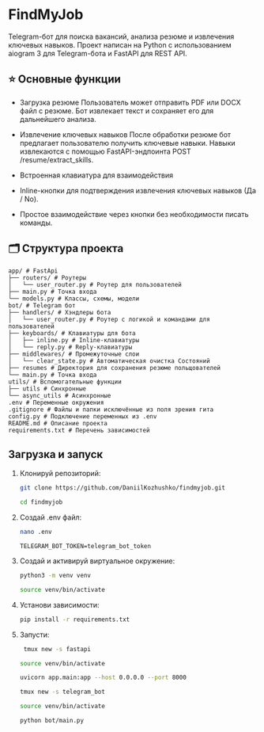 # FindMyJob
Telegram-бот для поиска вакансий, анализа резюме и извлечения ключевых навыков.
Проект написан на Python с использованием aiogram 3 для Telegram-бота и FastAPI для REST API.

## ⭐️ Основные функции

- Загрузка резюме
Пользователь может отправить PDF или DOCX файл с резюме.
Бот извлекает текст и сохраняет его для дальнейшего анализа.

- Извлечение ключевых навыков
После обработки резюме бот предлагает пользователю получить ключевые навыки.
Навыки извлекаются с помощью FastAPI-эндпоинта POST /resume/extract_skills.

- Встроенная клавиатура для взаимодействия

- Inline-кнопки для подтверждения извлечения ключевых навыков (Да / No).

- Простое взаимодействие через кнопки без необходимости писать команды.

## 🗂 Структура проекта
```
app/ # FastApi
├── routers/ # Роутеры
│   └── user_router.py # Роутер для пользователей
├── main.py # Точка входа
└── models.py # Классы, схемы, модели
bot/ # Telegram бот
├── handlers/ # Хэндлеры бота
│   └── user_router.py # Роутер с логикой и командами для пользователей
├── keyboards/ # Клавиатуры для бота
│   ├── inline.py # Inline-клавиатуры
│   └── reply.py # Reply-клавиатуры
├── middlewares/ # Промежуточные слои
│   └── clear_state.py # Автоматическая очистка Состояний
├── resumes # Директория для сохранения резюме польщователей
└── main.py # Точка входа
utils/ # Вспомогательные функции
├── utils # Синхронные
└── async_utils # Асинхронные
.env # Переменные окружения
.gitignore # Файлы и папки исключённые из поля зрения гита
config.py # Подключение переменных из .env
README.md # Описание проекта
requirements.txt # Перечень зависимостей
```

## Загрузка и запуск

1. Клонируй репозиторий:

   ```bash
   git clone https://github.com/DaniilKozhushko/findmyjob.git
   ```
   
   ```bash
   cd findmyjob
   ```

2. Создай .env файл:

   ```bash
   nano .env
   ```

   ```env
   TELEGRAM_BOT_TOKEN=telegram_bot_token
   ```
   
3. Создай и активируй виртуальное окружение:

   ```bash
   python3 -m venv venv
   ```

   ```bash
   source venv/bin/activate
   ```

4. Установи зависимости:

   ```bash
   pip install -r requirements.txt
   ```
   
5. Запусти:

   ```bash
    tmux new -s fastapi 
   ```

   ```bash
   source venv/bin/activate
   ```

   ```bash
   uvicorn app.main:app --host 0.0.0.0 --port 8000
   ```
   
   ```bash
   tmux new -s telegram_bot
   ```
   
   ```bash
   source venv/bin/activate
   ```
   
   ```bash
   python bot/main.py
   ```